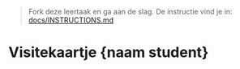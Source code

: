 > Fork deze leertaak en ga aan de slag. De instructie vind je in: [docs/INSTRUCTIONS.md](docs/INSTRUCTIONS.md)
# Visitekaartje {naam student} 
